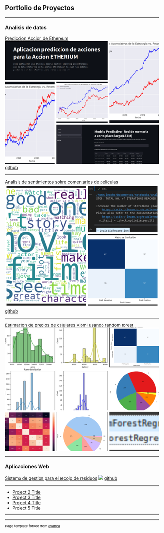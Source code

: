 ## Portfolio de Proyectos

---

### Analisis de datos

[Prediccion Accion de Ethereum](https://modelospredictivoseth-jhylacanpl6eah5na2mvet.streamlit.app/)
<img src="images/Diseño sin título.png?raw=true"/>
[github](https://github.com/kepg456/ModelosPredictivosETH)

---
[Analisis de sentimientos sobre comentarios de peliculas](https://github.com/kepg456/analisis-sentimiento-Peliculas)
<img src="images/img_analisis_sentimientos.png?raw=true"/>
[github](https://github.com/kepg456/analisis-sentimiento-Peliculas)

---
[Estimacion de precios de celulares Xiomi usando random forest](https://colab.research.google.com/drive/13cFKD9F28pDxPwPatkfZJUEuxNLbITnW#scrollTo=la5U-wnjRRUv)
<img src="images/Diseño sin título(1).png?raw=true"/>

---

### Aplicaciones Web

[Sistema de gestion para el recojo de residuos](https://betrothed-libraries.000webhostapp.com/Views/login.php)
<img src="images/dummy_thumbnail.jpg?raw=true"/>
[github](https://github.com/kepg456/sistemarbp)

---
- [Project 2 Title](http://example.com/)
- [Project 3 Title](http://example.com/)
- [Project 4 Title](http://example.com/)
- [Project 5 Title](http://example.com/)

---




---
<p style="font-size:11px">Page template forked from <a href="https://github.com/evanca/quick-portfolio">evanca</a></p>
<!-- Remove above link if you don't want to attibute -->
